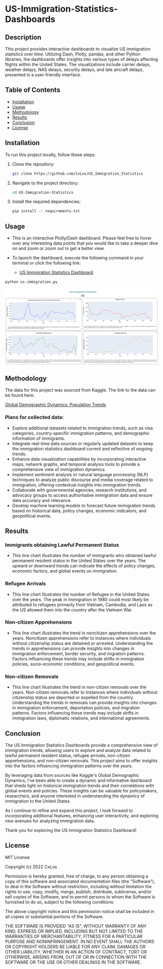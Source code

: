 # US-Immigration-Statistics-Dashboards

## Description

This project provides interactive dashboards to visualize US immigration statistics over time. Utilizing Dash, Plotly, pandas, and other Python libraries, the dashboards offer insights into various types of delays affecting flights within the United States. The visualizations include carrier delays, weather delays, NAS delays, security delays, and late aircraft delays, presented in a user-friendly interface.

## Table of Contents 
	
- [Installation](#installation)
- [Usage](#usage)
- [Methodology](#methodology)
- [Results](#results)
- [Conclusion](#conclusion)
- [License](#license)

## Installation

To run this project locally, follow these steps:

1. Clone the repository:
    ```bash
    git clone https://github.com/CxLos/US_Immigration_Statistics
    ```
2. Navigate to the project directory:
    ```bash
    cd US-Immigration-Statistics
    ```
3. Install the required dependencies:
    ```bash
    pip install -r requirements.txt
    ```

## Usage

- This is an interactive Plotly/Dash dashboard. Please feel free to hover over any interesting data points that you would like to take a deeper dive on and zoom or zoom out to get a better view.

- To launch the dashboard, execute the following command in your terminal or click the following link:

  - [US Immigration Statistics Dashboard](https://us-immigration-statistics-b0f238985cfe.herokuapp.com/)

```bash
python us-immigration.py
```

![Preview](./screenshots/Screenshot-223715.png)

## Methodology

The data for this project was sourced from Kaggle. The link to the data can be found here: 

[Global Demographic Dynamics: Population Trends](https://www.kaggle.com/datasets/programmerrdai/global-demographic-dynamics-population-trends)

### Plans for collected data:

- Explore additional datasets related to immigration trends, such as visa categories, country-specific immigration patterns, and demographic information of immigrants.
- Integrate real-time data sources or regularly updated datasets to keep the immigration statistics dashboard current and reflective of ongoing trends.
- Enhance data visualization capabilities by incorporating interactive maps, network graphs, and temporal analysis tools to provide a comprehensive view of immigration dynamics.
- Implement sentiment analysis or natural language processing (NLP) techniques to analyze public discourse and media coverage related to immigration, offering contextual insights into immigration trends.
- Collaborate with governmental agencies, research institutions, and advocacy groups to access authoritative immigration data and ensure data accuracy and relevance.
- Develop machine learning models to forecast future immigration trends based on historical data, policy changes, economic indicators, and geopolitical events.

## Results

### Immigrants obtaining Lawful Permanent Status

* This line chart illustrates the number of immigrants who obtained lawful permanent resident status in the United States over the years. The upward or downward trends can indicate the effects of policy changes, economic factors, and global events on immigration.

### Refugee Arrivals

* This line chart illustrates the number of Refugee in the United States over the years. The peak in immigration in 1980 could most likely be attributed to refugees primarily from Vietnam, Cambodia, and Laos as the US allowed them into the country after the Vietnam War.

### Non-citizen Apprehensions

* This line chart illustrates the trend in noncitizen apprehensions over the years. Noncitizen apprehensions refer to instances where individuals without citizenship status are detained or arrested. Understanding the trends in apprehensions can provide insights into changes in immigration enforcement, border security, and migration patterns. Factors influencing these trends may include shifts in immigration policies, socio-economic conditions, and geopolitical events.

### Non-citizen Removals

* This line chart illustrates the trend in non-citizen removals over the years. Non-citizen removals refer to instances where individuals without citizenship status are deported or expelled from the country. Understanding the trends in removals can provide insights into changes in immigration enforcement, deportation policies, and migration patterns. Factors influencing these trends may include shifts in immigration laws, diplomatic relations, and international agreements.

## Conclusion

The US Immigration Statistics Dashboards provide a comprehensive view of immigration trends, allowing users to explore and analyze data related to lawful permanent resident status, refugee arrivals, non-citizen apprehensions, and non-citizen removals. This project aims to offer insights into the factors influencing immigration patterns over the years.

By leveraging data from sources like Kaggle's Global Demographic Dynamics, I've been able to create a dynamic and informative dashboard that sheds light on historical immigration trends and their correlations with global events and policies. These insights can be valuable for policymakers, researchers, and anyone interested in understanding the dynamics of immigration to the United States.

As I continue to refine and expand this project, I look forward to incorporating additional features, enhancing user interactivity, and exploring new avenues for analyzing immigration data.

Thank you for exploring the US Immigration Statistics Dashboard!

## License

MIT License

Copyright (c) 2022 CxLos

Permission is hereby granted, free of charge, to any person obtaining a copy
of this software and associated documentation files (the "Software"), to deal
in the Software without restriction, including without limitation the rights
to use, copy, modify, merge, publish, distribute, sublicense, and/or sell
copies of the Software, and to permit persons to whom the Software is
furnished to do so, subject to the following conditions:

The above copyright notice and this permission notice shall be included in all
copies or substantial portions of the Software.

THE SOFTWARE IS PROVIDED "AS IS", WITHOUT WARRANTY OF ANY KIND, EXPRESS OR
IMPLIED, INCLUDING BUT NOT LIMITED TO THE WARRANTIES OF MERCHANTABILITY,
FITNESS FOR A PARTICULAR PURPOSE AND NONINFRINGEMENT. IN NO EVENT SHALL THE
AUTHORS OR COPYRIGHT HOLDERS BE LIABLE FOR ANY CLAIM, DAMAGES OR OTHER
LIABILITY, WHETHER IN AN ACTION OF CONTRACT, TORT OR OTHERWISE, ARISING FROM,
OUT OF OR IN CONNECTION WITH THE SOFTWARE OR THE USE OR OTHER DEALINGS IN THE
SOFTWARE.